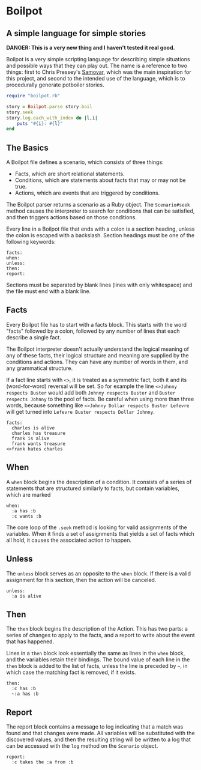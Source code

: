 # Boilpot
## A simple language for simple stories

**DANGER: This is a very new thing and I haven't tested it real good.**

Boilpot is a very simple scripting language for describing
simple situations and possible ways that they can play out.
The name is a reference to two things: first to Chris Pressey's
[Samovar](https://git.catseye.tc/Samovar/), which was the main
inspiration for this project, and second to the intended use
of the language, which is to procedurally generate potboiler stories.

```ruby
require "boilpot.rb"

story = Boilpot.parse story.boil
story.seek
story.log.each_with_index do |l,i|
    puts "#{i}: #{l}"
end 
```

## The Basics

A Boilpot file defines a scenario, which consists of three things:

* Facts, which are short relational statements.
* Conditions, which are statements about facts that may or may not be true.
* Actions, which are events that are triggered by conditions.

The Boilpot parser returns a scenario as a Ruby object. The `Scenario#seek`
method causes the interpreter to search for conditions that can be satisfied,
and then triggers actions based on those conditions.

Every line in a Boilpot file that ends with a colon is a section heading, unless
the colon is escaped with a backslash. Section headings must be one of the
following keywords:

```
facts:
when:
unless:
then:
report:
```

Sections must be separated by blank lines (lines with only whitespace) and the
file must end with a blank line.

## Facts

Every Boilpot file has to start with a facts block. This starts with the word
"facts" followed by a colon, followed by any number of lines that each describe
a single fact.

The Boilpot interpreter doesn't actually understand the logical meaning of any
of these facts, their logical structure and meaning are supplied by the
conditions and actions. They can have any number of words in them, and any
grammatical structure.

If a fact line starts with `<>`, it is treated as a symmetric fact, both it and
its (word-for-word) reversal will be set. So for example the line `<>Johnny respects Buster`
would add both `Johnny respects Buster` and `Buster respects Johnny` to the pool
of facts. Be careful when using more than three words, because something like
`<>Johnny Dollar respects Buster Lefevre` will get turned into
`Lefevre Buster respects Dollar Johnny`.

```
facts:
  charles is alive
  charles has treasure
  frank is alive
  frank wants treasure
<>frank hates charles
```

## When

A `when` block begins the description of a condition. It consists of a series
of statements that are structured similarly to facts, but contain variables,
which are marked 

```
when:
  :a has :b
  :c wants :b
```

The core loop of the `.seek` method is looking for valid assignments of the
variables. When it finds a set of assignments that yields a set of facts which
all hold, it causes the associated action to happen.

## Unless

The `unless` block serves as an opposite to the `when` block. If there is a
valid assignment for this section, then the action will be canceled.

```
unless:
  :a is alive
```

## Then

The `then` block begins the description of the Action. This has two parts:
a series of changes to apply to the facts, and a report to write about
the event that has happened.

Lines in a `then` block look essentially the same as lines in the `when` block,
and the variables retain their bindings. The bound value of each line in the
`then` block is added to the list of facts, unless the line is preceded by `~`,
in which case the matching fact is removed, if it exists.

```
then:
  :c has :b
  ~:a has :b
```

## Report

The report block contains a message to log indicating that a match was found
and that changes were made. All variables will be substituted with the discovered
values, and then the resulting string will be written to a log that can be
accessed with the `log` method on the `Scenario` object.

```
report:
  :c takes the :a from :b
```